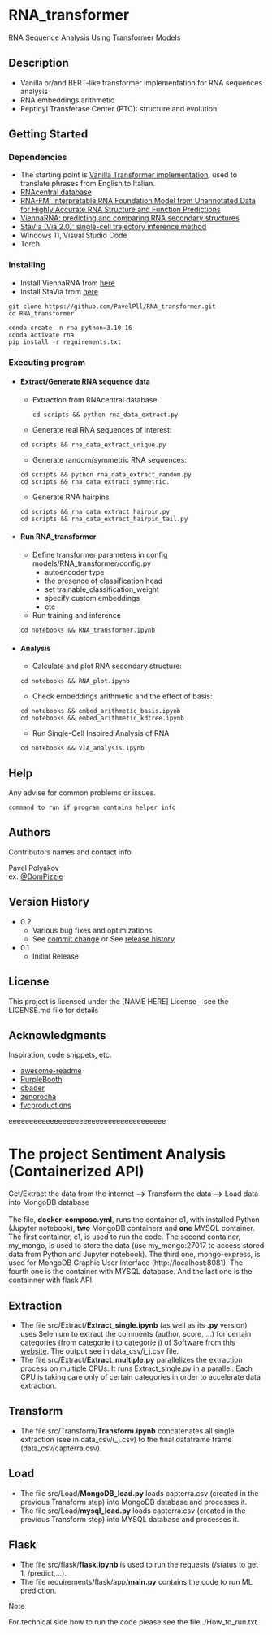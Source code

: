 # RNA_transformer
RNA Sequence Analysis Using Transformer Models
## Description
* Vanilla or/and BERT-like transformer implementation for RNA sequences analysis
* RNA embeddings arithmetic
* Peptidyl Transferase Center (PTC): structure and evolution 



## Getting Started

### Dependencies
* The starting point is [Vanilla Transformer implementation](https://github.com/hkproj/pytorch-transformer), used to translate phrases from English to Italian.
* [RNAcentral database](https://rnacentral.org)
* [RNA-FM: Interpretable RNA Foundation Model from Unannotated Data for Highly Accurate RNA Structure and Function Predictions](https://huggingface.co/multimolecule/rnafm)
* [ViennaRNA: predicting and comparing RNA secondary structures](https://www.tbi.univie.ac.at/RNA/ViennaRNA/doc/html)
* [StaVia (Via 2.0): single-cell trajectory inference method](https://pyvia.readthedocs.io/en/latest/pyVia-home.html)
* Windows 11, Visual Studio Code
* Torch

### Installing

* Install ViennaRNA from [here](https://www.tbi.univie.ac.at/RNA/ViennaRNA/doc/html/install.html)
* Install StaVia from [here](https://pyvia.readthedocs.io/en/latest/Installation.html)
```
git clone https://github.com/PavelPll/RNA_transformer.git
cd RNA_transformer
```
```
conda create -n rna python=3.10.16
conda activate rna
pip install -r requirements.txt
```

### Executing program

* #### Extract/Generate RNA sequence data 
    * Extraction from RNAcentral database
         ```
         cd scripts && python rna_data_extract.py
         ```
    * Generate real RNA sequences of interest:
    ```
    cd scripts && rna_data_extract_unique.py
    ```
    * Generate random/symmetric RNA sequences:
    ```
    cd scripts && python rna_data_extract_random.py
    cd scripts && rna_data_extract_symmetric.
    ```
    * Generate RNA hairpins:
    ```
    cd scripts && rna_data_extract_hairpin.py
    cd scripts && rna_data_extract_hairpin_tail.py
    ```
* #### Run RNA_transformer
    * Define transformer parameters in config models/RNA_transformer/config.py
        * autoencoder type
        * the presence of classification head
        * set trainable_classification_weight
        * specify custom embeddings
        * etc
    * Run training and inference
    ```
    cd notebooks && RNA_transformer.ipynb
    ```
* #### Analysis
    * Calculate and plot RNA secondary structure:
    ```
    cd notebooks && RNA_plot.ipynb
    ```
    * Check embeddings arithmetic and the effect of basis:
    ```
    cd notebooks && embed_arithmetic_basis.ipynb
    cd notebooks && embed_arithmetic_kdtree.ipynb
    ```
    * Run Single-Cell Inspired Analysis of RNA
    ```
    cd notebooks && VIA_analysis.ipynb
    ```

## Help

Any advise for common problems or issues.
```
command to run if program contains helper info
```

## Authors

Contributors names and contact info

Pavel Polyakov  
ex. [@DomPizzie](https://twitter.com/dompizzie)

## Version History

* 0.2
    * Various bug fixes and optimizations
    * See [commit change]() or See [release history]()
* 0.1
    * Initial Release

## License

This project is licensed under the [NAME HERE] License - see the LICENSE.md file for details

## Acknowledgments

Inspiration, code snippets, etc.
* [awesome-readme](https://github.com/matiassingers/awesome-readme)
* [PurpleBooth](https://gist.github.com/PurpleBooth/109311bb0361f32d87a2)
* [dbader](https://github.com/dbader/readme-template)
* [zenorocha](https://gist.github.com/zenorocha/4526327)
* [fvcproductions](https://gist.github.com/fvcproductions/1bfc2d4aecb01a834b46)


eeeeeeeeeeeeeeeeeeeeeeeeeeeeeeeeeeeeee


# The project Sentiment Analysis (Containerized API)
Get/Extract the data from the internet **-->** Transform the data **-->** Load data into MongoDB database\
\
The file, **docker-compose.yml**, runs the container c1, with installed Python (Jupyter notebook), **two** MongoDB containers and **one** MYSQL container. The first container, c1, is used to run the code. The second container, my_mongo, is used to store the data (use my_mongo:27017 to access stored data from Python and Jupyter notebook). The third one, mongo-express, is used for MongoDB Graphic User Interface (http://localhost:8081). The fourth one is the container with MYSQL database. And the last one is the containner with flask API.
## Extraction
* The file src/Extract/**Extract_single.ipynb** (as well as its **.py** version) uses Selenium to extract the comments (author, score, ...) for certain categories (from categorie i to categorie j) of Software from this [website](https://www.capterra.fr/directory). The output see in data_csv/i_j.csv file. 
* The file src/Extract/**Extract_multiple.py** parallelizes the extraction process on multiple CPUs. It runs Extract_single.py in a parallel. Each CPU is taking care only of certain categories in order to accelerate data extraction.
## Transform
* The file src/Transform/**Transform.ipynb** concatenates all single extraction (see in data_csv/i_j.csv) to the final dataframe frame (data_csv/capterra.csv).
## Load
* The file src/Load/**MongoDB_load.py** loads capterra.csv (created in the previous Transform step) into MongoDB database and processes it.
* The file src/Load/**mysql_load.py** loads capterra.csv (created in the previous Transform step) into MYSQL database and processes it.
## Flask
* The file src/flask/**flask.ipynb** is used to run the requests (/status to get 1, /predict,...).
* The file requirements/flask/app/**main.py** contains the code to run ML prediction.

> [!NOTE]
> For technical side how to run the code please see the file ./How_to_run.txt.


